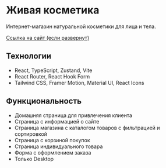 # Живая косметика

Интернет-магазин натуральной косметики для лица и тела.

[Ссылка на сайт (если развернут)](https://your-website-url.com)

## Технологии

- React, TypeScript, Zustand, Vite
- React Router, React Hook Form
- Tailwind CSS, Framer Motion, Material UI, React Icons

## Функциональность

- Домашняя страница для привлечения клиента
- Страница с информацией о сайте
- Страница магазина с каталогом товаров с фильтрацией и сортировкой
- Страница с корзиной покупок
- Страница индивидуального товара
- Форма с оформлением заказа
- Только Desktop
